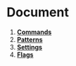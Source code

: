 # Document

1. [**Commands**](commands.md)
2. [**Patterns**](patterns.md)
3. [**Settings**](settings.md)
4. [**Flags**](flags.md)
